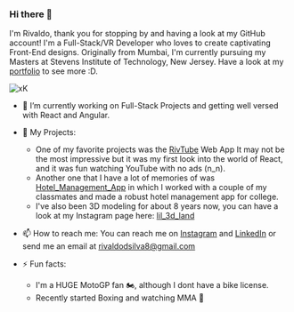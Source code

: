 ### Hi there 👋
I'm Rivaldo, thank you for stopping by and having a look at my GitHub account! I'm a Full-Stack/VR Developer who loves to create captivating Front-End designs. Originally from Mumbai, I'm currently pursuing my Masters at Stevens Institute of Technology, New Jersey. Have a look at my [portfolio](http://104.237.156.10:5173/) to see more :D.

![xK](https://github.com/rivdsilva8/rivdsilva8/assets/125459807/d16f0166-ab05-4b62-883e-f7e8cb9f4e06)

- 🔭 I’m currently working on Full-Stack Projects and getting well versed with React and Angular.
  
- 💬 My Projects:
  * One of my favorite projects was the [RivTube](https://github.com/rivdsilva8/YouTube-Clone) Web App It may not be the most impressive but it was my first look into the world of React, and it was fun watching YouTube with no ads (n_n).
  * Another one that I have a lot of memories of was [Hotel_Management_App](https://github.com/rivdsilva8/Hotel_Management_System) in which I worked with a couple of my classmates and made a robust hotel management app for college.
  * I've also been 3D modeling for about 8 years now, you can have a look at my Instagram page here: [lil_3d_land](https://www.instagram.com/lil_3d_land/?hl=en)
    
- 📫 How to reach me: You can reach me on [Instagram](https://www.instagram.com/riv_the_boi?ig_shid=azF1N2ZidWN0OTFt) and [LinkedIn](https://www.linkedin.com/in/rivaldo-d-silva-081706184/) or send me an email at [rivaldodsilva8@gmail.com](mailto:rivaldodsilva8@gmail.com)
  
- ⚡ Fun facts:
  * I'm a HUGE MotoGP fan 🏍, although I dont have a bike license.
  * Recently started Boxing and watching MMA 🥊
 
